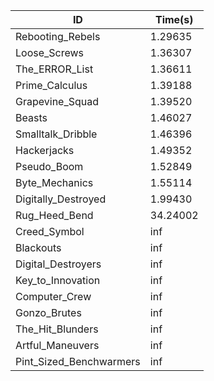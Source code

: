 |ID|Time(s)|
|-|-|
|Rebooting_Rebels|1.29635|
|Loose_Screws|1.36307|
|The_ERROR_List|1.36611|
|Prime_Calculus|1.39188|
|Grapevine_Squad|1.39520|
|Beasts|1.46027|
|Smalltalk_Dribble|1.46396|
|Hackerjacks|1.49352|
|Pseudo_Boom|1.52849|
|Byte_Mechanics|1.55114|
|Digitally_Destroyed|1.99430|
|Rug_Heed_Bend|34.24002|
|Creed_Symbol|inf|
|Blackouts|inf|
|Digital_Destroyers|inf|
|Key_to_Innovation|inf|
|Computer_Crew|inf|
|Gonzo_Brutes|inf|
|The_Hit_Blunders|inf|
|Artful_Maneuvers|inf|
|Pint_Sized_Benchwarmers|inf|
